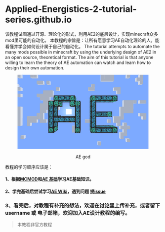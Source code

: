 # Applied-Energistics-2-tutorial-series.github.io
该教程试图通过开源、理论化的形式，利用AE2的底层设计，实现minecraft众多mod里可能的自动化。 本教程的宗旨是：让所有愿意学习AE自动化理论的人，能看懂并学会如何设计属于自己的自动化。
The tutorial attempts to automate the many mods possible in minecraft by using the underlying design of AE2 in an open source, theoretical format. The aim of this tutorial is that anyone willing to learn the theory of AE automation can watch and learn how to design their own automation.

<figure><img src="pic/图片1.png" alt=""width="1000px"></figure>
<p align="center">AE god</p>

教程的学习顺序应该是：
#### 1、根据[MCMOD](https://www.mcmod.cn/class/260.html)和[AE 基础](AE2%20Basic%20Wiki.md)学习AE基础知识。
#### 2、学完基础后尝试学习[AE Wiki](AE2-Wiki.md#ae2-wiki-%E7%9B%AE%E5%BD%95)，遇到问题 提[issue](https://github.com/Applied-Energistics-2-tutorial-series/Applied-Energistics-2-tutorial-series.github.io/issues/new)
### 3、看完后，对教程有补充的想法，欢迎在[讨论](https://github.com/Applied-Energistics-2-tutorial-series/Applied-Energistics-2-tutorial-series.github.io/discussions/new?category=show-and-tell)里上传补充，或者留下username 或 电子邮箱，欢迎加入AE设计教程的编写。

>本教程非官方教程
